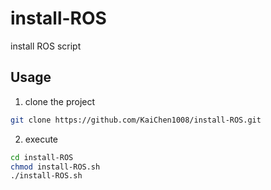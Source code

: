 # install-ROS
install ROS script

## Usage
1. clone the project
```bash
git clone https://github.com/KaiChen1008/install-ROS.git
```

2. execute
```bash
cd install-ROS
chmod install-ROS.sh
./install-ROS.sh
```

